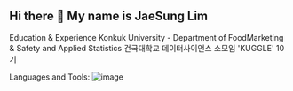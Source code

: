 ## Hi there 👋 My name is JaeSung Lim

Education & Experience
Konkuk University - Department of FoodMarketing & Safety and Applied Statistics 
건국대학교 데이터사이언스 소모임 'KUGGLE' 10기



Languages and Tools:
![image](https://github.com/user-attachments/assets/6743c230-59b3-42e6-8bdb-6ab21784f1cc)

